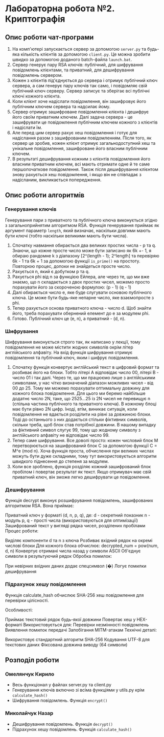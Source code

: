 # Лабораторна робота №2. Криптографія

## Опис роботи чат-програми

1. На комп'ютері запускається сервер за допомогою `server.py` та будь-яка кількість клієнтів за допомогою `client.py`. Це можна зробити швидко за допомогою доданого batch-файла `launch.bat`.
2. Сервер генерує пару RSA ключів: публічний, для шифрування повідомлень клієнтами, та приватний, для дешифрування повідомлень сервером.
3. Кожен з клієнтів під'єднується до сервера і отримує публічний ключ сервера, а сам генерує пару ключів так само, і повідомляє свій публічний ключ серверу. Сервер записує та зберігає всі публічні ключі кожного клієнта.
4. Коли клієнт хоче надіслати повідомлення, він зашифровує його публічним ключем сервера та надсилає йому.
5. Сервер отримує зашифроване повідомлення клієнта і дешифрує його своїм приватним ключем. Далі задача сервера - це зашифрувати це повідомлення публічним ключем кожного з клієнтів і надіслати їм.
6. Але перед цим сервер рахує хеш повідомлення і готує для надіслання разом з зашифрованим повідомленням. Після того, як сервер це зробив, кожен клієнт отримує загальнодоступний хеш та унікальне повідомлення, зашифроване його власним публічним ключем.
7. В результаті дешифрування кожним з клієнтів повідомлення його власним приватним ключем, всі мають отримати одне й те саме першопочаткове повідомлення. Також після дешифрування клієнтом знову рахується хеш повідомлення, і якщо він не співпадає з надісланим, викликається попередження.

## Опис роботи алгоритмів

### Генерування ключів

Генерування пари з приватного та публічного ключа виконується згідно з загальноприйнятим алгоритмом RSA. Функція генерування приймає як аргумент параметр `length`, який визначає, наскільки довгими мають бути ключі (тобто наскільки великими мають бути числа).

1. Спочатку навмання обирається два великих простих числа - p та q. Знаючи, що кожне просте число може бути записано як 6k +- 1, я обираю рандомне k з діапазону [2^(length - 1); 2^length] та перевіряю 6k - 1 та 6k + 1 за допомогою функції `is_prime()` на простоту. Повторюю процес, допоки не знайдеться просте число.
2. Рахується n, який є добутком p та q.
3. Рахується phi від n за функцією Ейлера, але через те, що ми вже знаємо, що n складається з двох простих чисел, можемо просто порахувати його за скороченою формулою: (p - 1) (q - 1)
4. Далі обирається число e, яке буде слугувати основою публічного ключа. Це може бути будь-яке непарне число, яке взаємопросте з phi.
5. Тепер рахується основа приватного ключа - число d. Щоб знайти його, треба порахувати обернений елемент до e за модулем phi.
6. Готово. Публічний ключ це (e, n), а приватний - (d, n).

### Шифрування

Шифрування виконується строго так, як написано у лекції, тому повідомлення не може містити жодних символів окрім літер англійського алфавіту. На вхід функція шифрування отримує повідомлення та публічний ключ, яким і шифрує повідомлення.

1. Спочатку функція конвертує англійський текст в цифровий формат та розбиває його на блоки. Тобто літері A відповідає число 00, літері B - число 01 і так далі. Через те, що ми працюємо лише з англійськими символами, у нас чітко визначений діапазон можливих чисел - від 00 до 25. Тому ми можемо порахувати оптимальну довжину для кожного блока повідомлення. Для цього ми беремо найбільше додатнє число 2N, таке, що 2525...25 із 2N чисел не перевищує n (спільна частина публічного та приватного ключа). В кожному блоці має бути рівно 2N цифр. Іноді, втім, виникає ситуація, коли повідомлення не вдається розділити на рівні за довжиною блоки. Тоді до останнього з них додається стільки фіктивних символів, скільки треба, щоб блок став потрібної довжини. В нашому випадку за фіктивний символ слугує 99, тому що жодному символу з англійського алфавіту не відповідає число 99.
2. Тепер саме шифрування. Все доволі просто: кожен числовий блок M перетворюється на зашифрований блок C за допомогою функції C = M^e (mod n). Хоча функція проста, обчислення при великих числах можуть бути дуже складними, тому тут використовується алгоритм швидкого піднесення до степеня за модулем.
3. Коли все зроблено, функція розділяє кожний зашифрований блок пробілом і повертає результат як текст. Якщо отримувач має свій приватний ключ, він зможе легко дешифрувати це повідомлення.

### Дешифрування

Функція decrypt виконує розшифрування повідомлень, зашифрованих алгоритмом RSA. Вона приймає:

Приватний ключ у форматі (d, n, p, q), де:
d - секретний показник
n - модуль
p, q - прості числа (використовуються для оптимізації)
Зашифрований текст у вигляді рядка чисел, розділених пробілами
Процес роботи:

Виділяє компоненти d та n з ключа
Розбиває вхідний рядок на окремі числові блоки
Для кожного блока обчислює: decrypted_num = pow(num, d, n)
Конвертує отримані числа назад у символи ASCII
Об'єднує символи в результуючий рядок
Обробка помилок:

При невірних вхідних даних додає спецсимвол (�)
Логує помилки дешифрування

### Підрахунок хешу повідомлення

Функція calculate_hash обчислює SHA-256 хеш повідомлення для перевірки цілісності.

Особливості:

Приймає текстовий рядок будь-якої довжини
Повертає хеш у HEX-форматі
Використовується для:
Перевірки незмінності повідомлень
Виявлення помилок передачі
Запобігання MITM-атакам
Технічні деталі:

Використовує стандартний алгоритм SHA-256
Кодування UTF-8 для текстових даних
Фіксована довжина виводу (64 символи)

## Розподіл роботи
### Омелянчук Кирило
- Весь функціонал у файлах server.py та client.py
- Генерування ключів включно зі всіма функціями у utils.py крім `calculate_hash()`
- Шифрування повідомлень. Функція `encrypt()`

### Миколайчук Назар
- Дешифрування повідомлень. Функція `decrypt()`
- Підрахунок хешу повідомлень. Функція `calculate_hash()`
